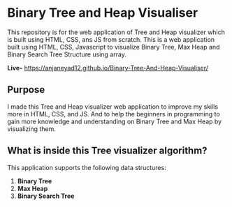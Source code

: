 # Binary Tree and Heap Visualiser
This repository is for the web application of Tree and Heap visualizer which is built using HTML, CSS, ans JS from scratch.
This is a web application built using HTML, CSS, Javascript to visualize Binary Tree, Max Heap and Binary Search Tree Structure using array.

**Live-** https://anjaneyad12.github.io/Binary-Tree-And-Heap-Visualiser/

## Purpose
I made this Tree and Heap visualizer web application to improve my skills more in HTML, CSS, and JS. And to help the beginners in programming to gain more knowledge and understanding on Binary Tree and Max Heap by visualizing them.

## What is inside this Tree visualizer algorithm?
This application supports the following data structures:

1. **Binary Tree**
2. **Max Heap**
3. **Binary Search Tree**
